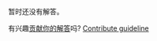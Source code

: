 
暂时还没有解答。

有兴趣[贡献你的解答](https://github.com/BFEdev/BFE.dev-solutions/blob/main/question/how-to-implement-lazy-load-for-images_zh.md)吗? [Contribute guideline](https://github.com/BFEdev/BFE.dev-solutions#how-to-contribute)
